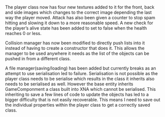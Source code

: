 ---
---
The player class now has four new textures added to it for the front, back and side images which changes to the correct image depending the last way the player moved. Attack has also been given a counter to stop spam hitting and slowing it down to a more reasonable speed. A new check for the player’s alive state has been added to set to false when the health reaches 0 or less.

Collision manager has now been modified to directly push lists into it instead of having to create a constructor that does it. This allows the manager to be used anywhere it needs as the list of the objects can be pushed in from a different class.

A file manager(saving/loading) has been added but currently breaks as an attempt to use serialisation led to failure. Serialisation is not possible as the player class needs to be serialise which results in the class it inherits also needs to be serialised as well. However the base entity inherits GameComponment a class built into XNA which cannot be serialised. This inheriting to save a few lines of code to update the objects has led to a bigger difficulty that is not easily recoverable. This means I need to save out the individual properties within the player class to get a correctly saved class.